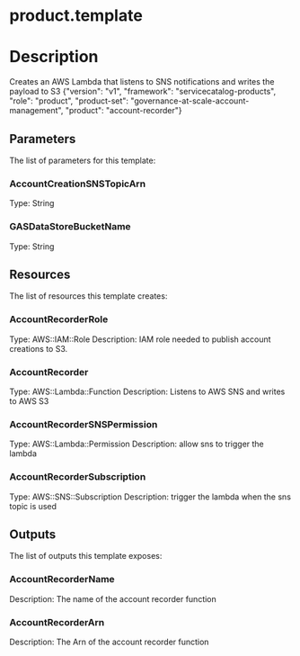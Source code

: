 # product.template
# Description
Creates an AWS Lambda that listens to SNS notifications and writes the payload to S3
{"version": "v1", "framework": "servicecatalog-products", "role": "product", "product-set": "governance-at-scale-account-management", "product": "account-recorder"}


## Parameters
The list of parameters for this template:

### AccountCreationSNSTopicArn 
Type: String   
### GASDataStoreBucketName 
Type: String   

## Resources
The list of resources this template creates:

### AccountRecorderRole 
Type: AWS::IAM::Role 
Description: IAM role needed to publish account creations to S3.
 
### AccountRecorder 
Type: AWS::Lambda::Function 
Description: Listens to AWS SNS and writes to AWS S3 
### AccountRecorderSNSPermission 
Type: AWS::Lambda::Permission 
Description: allow sns to trigger the lambda 
### AccountRecorderSubscription 
Type: AWS::SNS::Subscription 
Description: trigger the lambda when the sns topic is used 

## Outputs
The list of outputs this template exposes:

### AccountRecorderName 
Description: The name of the account recorder function 

### AccountRecorderArn 
Description: The Arn of the account recorder function 
